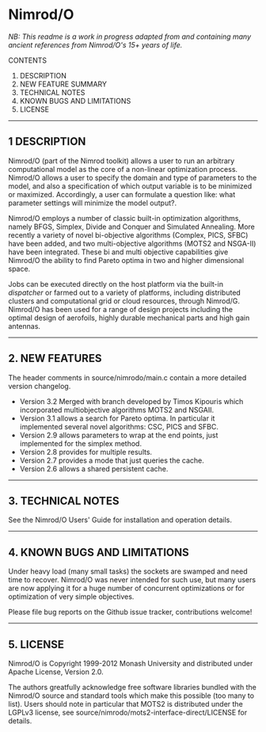 # Nimrod/O
*NB: This readme is a work in progress adapted from and containing many ancient references from Nimrod/O's 15+ years of life.*

 CONTENTS
1. DESCRIPTION
2. NEW FEATURE SUMMARY
3. TECHNICAL NOTES
4. KNOWN BUGS AND LIMITATIONS
5. LICENSE

---
## 1 DESCRIPTION

Nimrod/O (part of the Nimrod toolkit) allows a user to run an arbitrary computational model as the core of a non-linear optimization process. Nimrod/O allows a user to specify the domain and type of parameters to the model, and also a specification of which output variable is to be minimized or maximized. Accordingly, a user can formulate a question like: what parameter settings will minimize the model output?.

Nimrod/O employs a number of classic built-in optimization algorithms, namely BFGS, Simplex, Divide and Conquer and Simulated Annealing. More recently a variety of novel bi-objective algorithms (Complex, PICS, SFBC) have been added, and two multi-objective algorithms (MOTS2 and NSGA-II) have been integrated. These bi and multi objective capabilities give Nimrod/O the ability to find Pareto optima in two and higher dimensional space.

Jobs can be executed directly on the host platform via the built-in *dispatcher* or farmed out to a variety of platforms, including distributed clusters and computational grid or cloud resources, through Nimrod/G. Nimrod/O has been used for a range of design projects including the optimal design of aerofoils, highly durable mechanical parts and high gain antennas.

---
## 2. NEW FEATURES
The header comments in source/nimrodo/main.c contain a more detailed version changelog.
- Version 3.2 Merged with branch developed by Timos Kipouris which incorporated multiobjective algorithms MOTS2 and NSGAII.
- Version 3.1 allows a search for Pareto optima. In particular it implemented several
novel algorithms: CSC, PICS and SFBC.
- Version 2.9 allows parameters to wrap at the end points, just implemented for the
simplex method.
- Version 2.8 provides for multiple results.
- Version 2.7 provides a mode that just queries the cache.
- Version 2.6 allows a shared persistent cache.

---
## 3. TECHNICAL NOTES

See the Nimrod/O Users' Guide for installation and operation details.

---
## 4. KNOWN BUGS AND LIMITATIONS

Under heavy load (many small tasks) the sockets are swamped and need time to recover. Nimrod/O was never intended for such use, but many users are now applying it for a huge number of concurrent optimizations or for optimization of very simple objectives.

Please file bug reports on the Github issue tracker, contributions welcome!

---
## 5. LICENSE
Nimrod/O is Copyright 1999-2012 Monash University and distributed under Apache License, Version 2.0.

The authors greatfully acknowledge free software libraries bundled with the Nimrod/O source and standard tools which make this possible (too many to list). Users should note in particular that MOTS2 is distributed under the LGPLv3 license, see source/nimrodo/mots2-interface-direct/LICENSE for details.

